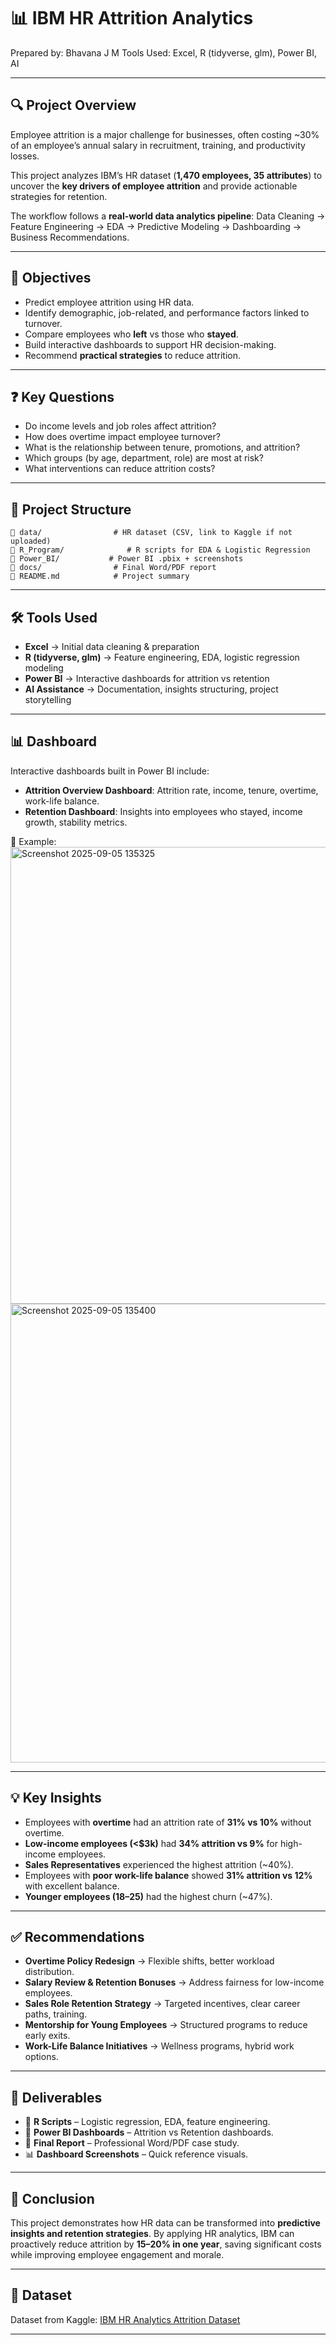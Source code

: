 # 📊 IBM HR Attrition Analytics

Prepared by: Bhavana J M
Tools Used: Excel, R (tidyverse, glm), Power BI, AI

---

## 🔍 Project Overview

Employee attrition is a major challenge for businesses, often costing \~30% of an employee’s annual salary in recruitment, training, and productivity losses.

This project analyzes IBM’s HR dataset (**1,470 employees, 35 attributes**) to uncover the **key drivers of employee attrition** and provide actionable strategies for retention.

The workflow follows a **real-world data analytics pipeline**: Data Cleaning → Feature Engineering → EDA → Predictive Modeling → Dashboarding → Business Recommendations.

---

## 🎯 Objectives

* Predict employee attrition using HR data.
* Identify demographic, job-related, and performance factors linked to turnover.
* Compare employees who **left** vs those who **stayed**.
* Build interactive dashboards to support HR decision-making.
* Recommend **practical strategies** to reduce attrition.

---

## ❓ Key Questions

* Do income levels and job roles affect attrition?
* How does overtime impact employee turnover?
* What is the relationship between tenure, promotions, and attrition?
* Which groups (by age, department, role) are most at risk?
* What interventions can reduce attrition costs?

---

## 📂 Project Structure

```
📂 data/                # HR dataset (CSV, link to Kaggle if not uploaded)
📂 R_Program/              # R scripts for EDA & Logistic Regression
📂 Power_BI/           # Power BI .pbix + screenshots
📂 docs/                # Final Word/PDF report
📄 README.md            # Project summary
```

---

## 🛠 Tools Used

* **Excel** → Initial data cleaning & preparation
* **R (tidyverse, glm)** → Feature engineering, EDA, logistic regression modeling
* **Power BI** → Interactive dashboards for attrition vs retention
* **AI Assistance** → Documentation, insights structuring, project storytelling

---

## 📊 Dashboard

Interactive dashboards built in Power BI include:

* **Attrition Overview Dashboard**: Attrition rate, income, tenure, overtime, work-life balance.
* **Retention Dashboard**: Insights into employees who stayed, income growth, stability metrics.

📸 Example: <img width="1190" height="731" alt="Screenshot 2025-09-05 135325" src="https://github.com/user-attachments/assets/9cad1dbb-9e5e-4622-864e-959f6129e99c" />
<img width="1193" height="734" alt="Screenshot 2025-09-05 135400" src="https://github.com/user-attachments/assets/6552cce1-3eb5-4706-b3b8-c6c4a780b356" />

---

## 💡 Key Insights

* Employees with **overtime** had an attrition rate of **31% vs 10%** without overtime.
* **Low-income employees (<\$3k)** had **34% attrition vs 9%** for high-income employees.
* **Sales Representatives** experienced the highest attrition (\~40%).
* Employees with **poor work-life balance** showed **31% attrition vs 12%** with excellent balance.
* **Younger employees (18–25)** had the highest churn (\~47%).

---

## ✅ Recommendations

* **Overtime Policy Redesign** → Flexible shifts, better workload distribution.
* **Salary Review & Retention Bonuses** → Address fairness for low-income employees.
* **Sales Role Retention Strategy** → Targeted incentives, clear career paths, training.
* **Mentorship for Young Employees** → Structured programs to reduce early exits.
* **Work-Life Balance Initiatives** → Wellness programs, hybrid work options.

---

## 📄 Deliverables

* 📂 **R Scripts** – Logistic regression, EDA, feature engineering.
* 📂 **Power BI Dashboards** – Attrition vs Retention dashboards.
* 📄 **Final Report** – Professional Word/PDF case study.
* 📊 **Dashboard Screenshots** – Quick reference visuals.

---

## 📌 Conclusion

This project demonstrates how HR data can be transformed into **predictive insights and retention strategies**. By applying HR analytics, IBM can proactively reduce attrition by **15–20% in one year**, saving significant costs while improving employee engagement and morale.

---

## 📎 Dataset

Dataset from Kaggle: [IBM HR Analytics Attrition Dataset](https://www.kaggle.com/datasets/pavansubhasht/ibm-hr-analytics-attrition-dataset)

---
